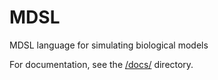 # MDSL
MDSL language for simulating biological models

For documentation, see the [/docs/](https://adamnellissimomics.github.io/mdsl/) directory.
